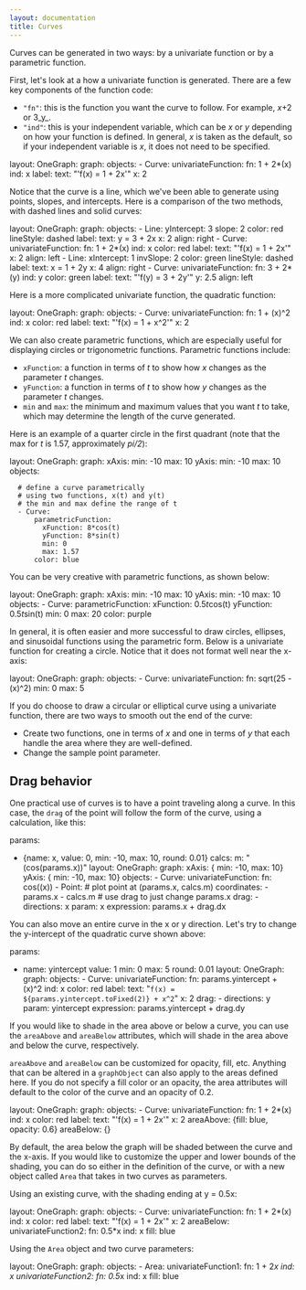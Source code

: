 ```yaml
---
layout: documentation
title: Curves
---
```


Curves can be generated in two ways: by a univariate function or by a parametric function. 

First, let's look at a how a univariate function is generated. There are a few key components of the function code: 
* `"fn"`: this is the function you want the curve to follow. For example, _x_+2 or 3_y_.
* `"ind"`: this is your independent variable, which can be _x_ or _y_ depending on how your function is defined. In general, _x_ is taken as the default, so if your independent variable is _x_, it does not need to be specified.  

<div width="500" height="425" class="codePreview">
	
layout:
  OneGraph:
    graph:
      objects:
      - Curve:
          univariateFunction:
            fn: 1 + 2*(x)
            ind: x
          label:
            text: "'f(x) = 1 + 2x'"
            x: 2

</div>

Notice that the curve is a line, which we've been able to generate using points, slopes, and intercepts. Here is a comparison of the two methods, with dashed lines and solid curves: 

<div width="500" height="425" class="codePreview">
	
layout:
  OneGraph:
    graph:
      objects:
      - Line:
          yIntercept: 3
          slope: 2
          color: red
          lineStyle: dashed
          label:
            text: y = 3 + 2x
            x: 2
            align: right
      - Curve:
          univariateFunction:
            fn: 1 + 2*(x)
            ind: x
          color: red
          label:
            text: "'f(x) = 1 + 2x'"
            x: 2
            align: left
      - Line:
          xIntercept: 1
          invSlope: 2
          color: green
          lineStyle: dashed
          label:
            text: x = 1 + 2y
            x: 4
            align: right
      - Curve:
          univariateFunction:
            fn: 3 + 2*(y)
            ind: y
          color: green
          label:
            text: "'f(y) = 3 + 2y'"
            y: 2.5
            align: left

</div>

Here is a more complicated univariate function, the quadratic function: 

<div width="500" height="425" class="codePreview">
	
layout:
  OneGraph:
    graph:
      objects:
      - Curve:
          univariateFunction:
            fn: 1 + (x)^2
            ind: x
          color: red
          label:
            text: "'f(x) = 1 + x^2'"
            x: 2

</div>

We can also create parametric functions, which are especially useful for displaying circles or trigonometric functions. Parametric functions include:
* `xFunction`: a function in terms of _t_ to show how _x_ changes as the parameter _t_ changes. 
* `yFunction`: a function in terms of _t_ to show how _y_ changes as the parameter _t_ changes.
* `min` and `max`: the minimum and maximum values that you want _t_ to take, which may determine the length of the curve generated.

Here is an example of a quarter circle in the first quadrant (note that the max for _t_ is 1.57, approximately _pi/2_):

<div width="500" height="425" class="codePreview">
	
layout:
  OneGraph:
    graph:
      xAxis:
        min: -10
        max: 10
      yAxis:
        min: -10
        max: 10
      objects:

      # define a curve parametrically
      # using two functions, x(t) and y(t)
      # the min and max define the range of t
      - Curve:
          parametricFunction:
            xFunction: 8*cos(t)
            yFunction: 8*sin(t)
            min: 0
            max: 1.57
          color: blue


</div>

You can be very creative with parametric functions, as shown below: 

<div width="500" height="425" class="codePreview">
	
layout:
  OneGraph:
    graph:
      xAxis:
        min: -10
        max: 10
      yAxis:
        min: -10
        max: 10
      objects:
      - Curve:
          parametricFunction:
            xFunction: 0.5*t*cos(t)
            yFunction: 0.5*t*sin(t)
            min: 0
            max: 20
          color: purple

</div>

In general, it is often easier and more successful to draw circles, ellipses, and sinusoidal functions using the parametric form. Below is a univariate function for creating a circle. Notice that it does not format well near the x-axis:

<div width="500" height="425" class="codePreview">
	
layout:
  OneGraph:
    graph:
      objects:
      - Curve:
          univariateFunction:
            fn: sqrt(25 - (x)^2)
            min: 0
            max: 5

</div>

If you do choose to draw a circular or elliptical curve using a univariate function, there are two ways to smooth out the end of the curve: 
* Create two functions, one in terms of _x_ and one in terms of _y_ that each handle the area where they are well-defined. 
* Change the sample point parameter. 

## Drag behavior

One practical use of curves is to have a point traveling along a curve. In this case, the `drag` of the point will follow the form of the curve, using a calculation, like this: 

<div width="500" height="425" class="codePreview">
	
params:
- {name: x, value: 0, min: -10, max: 10, round: 0.01}
calcs:
  m: "(cos(params.x))"
layout:
  OneGraph:
    graph:
      xAxis: { min: -10, max: 10}
      yAxis: { min: -10, max: 10}
      objects:
      - Curve:
          univariateFunction:
            fn: cos((x))
      - Point:
          # plot point at (params.x, calcs.m)
          coordinates:
          - params.x
          - calcs.m
          # use drag to just change params.x
          drag:
          - directions: x
            param: x
            expression: params.x + drag.dx

</div>

You can also move an entire curve in the x or y direction. Let's try to change the y-intercept of the quadratic curve shown above: 

<div width="500" height="425" class="codePreview">

params:
- name: yintercept
  value: 1
  min: 0
  max: 5
  round: 0.01
layout:
  OneGraph:
    graph:
      objects:
      - Curve:
          univariateFunction:
            fn: params.yintercept + (x)^2
            ind: x
          color: red
          label:
            text: "`f(x) = ${params.yintercept.toFixed(2)} + x^2`"
            x: 2
          drag:
          - directions: y
            param: yintercept
            expression: params.yintercept + drag.dy

</div>

If you would like to shade in the area above or below a curve, you can use the `areaAbove` and `areaBelow` attributes, which will shade in the area above and below the curve, respectively. 

`areaAbove` and `areaBelow` can be customized for opacity, fill, etc. Anything that can be altered in a `graphObject` can also apply to the areas defined here. If you do not specify a fill color or an opacity, the area attributes will default to the color of the curve and an opacity of 0.2.

<div width="500" height="425" class="codePreview">

layout:
  OneGraph:
    graph:
      objects:
      - Curve:
          univariateFunction:
            fn: 1 + 2*(x)
            ind: x
          color: red
          label:
            text: "'f(x) = 1 + 2x'"
            x: 2
          areaAbove: {fill: blue, opacity: 0.6}
          areaBelow: {}
          
</div>

By default, the area below the graph will be shaded between the curve and the x-axis. If you would like to customize the upper and lower bounds of the shading, you can do so either in the definition of the curve, or with a new object called `Area` that takes in two curves as parameters. 

Using an existing curve, with the shading ending at y = 0.5x:

<div width="500" height="425" class="codePreview">

layout:
  OneGraph:
    graph:
      objects:
      - Curve:
          univariateFunction:
            fn: 1 + 2*(x)
            ind: x
          color: red
          label:
            text: "'f(x) = 1 + 2x'"
            x: 2
          areaBelow: 
            univariateFunction2: 
              fn: 0.5*x
              ind: x
            fill: blue
            
          
</div>

Using the `Area` object and two curve parameters: 

<div width="500" height="425" class="codePreview">

layout:
  OneGraph:
    graph:
      objects:
      - Area: 
          univariateFunction1: 
            fn: 1 + 2*x
            ind: x
          univariateFunction2: 
            fn: 0.5*x
            ind: x
          fill: blue
            
          
</div>